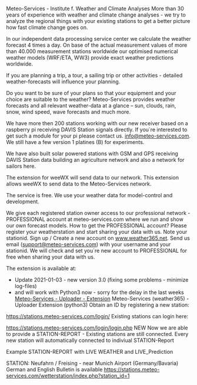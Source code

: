 Meteo-Services - Institute f. Weather and Climate Analyses 
More than 30 years of experience with weather and climate change analyses - we try to analyze the regional things with your existing stations to get a better picture how fast climate change goes on. 

In our independent data processing service center we calculate the weather forecast 4 times a day. On base of the actual measurement values of more than 40.000 measurement stations worldwide our optimised numerical weather models (WRF/ETA, WW3) provide exact weather predictions worldwide.

If you are planning a trip, a tour, a sailing trip or other activities - detailed weather-forecasts will influence your planning.

Do you want to be sure of your plans so that your equipment and your choice are suitable to the weather? Meteo-Services provides weather forecasts and all relevant weather-data at a glance – sun, clouds, rain, snow, wind speed, wave forecasts and much more.

We have more then 200 stations working with our new receiver based on a raspberry pi receiving DAVIS Station signals directly. If you´re interested to get such a module for your pi please contact us. info@meteo-services.com. We still have a few version 1 platines (B) for experiments.

We have also built solar powered stations with GSM and GPS receiving DAVIS Station data building an agriculture network and also a network for sailors here.

The extension for weeWX will send data to our network. This extension allows weeWX to send data to the Meteo-Services network.

The service is free. We use your weather data for model-control and development.

We give each registered station owner access to our professional network - PROFESSIONAL account at meteo-services.com where we run and show our own forecast models. How to get the PROFESSIONAL account? Please register your weatherstation and start sharing your data with us. Note your stationid. Sign up / Create a new account on www.weather365.net. Send us email (support@meteo-services.com) with your username and your stationid. We will check and set you´re new account to PROFESSIONAL for free when sharing your data with us. 

The extension is available at:

* Update 2021-01-03 - new version 3.0 (fixing some problems - minimize log-files) 
* and will work with Python3 now - sorry for the delay in the last weeks
[Meteo-Services - Uploader - Extension](https://stations.meteo-services.com/wxupdates/EXTENSION/ ) 
Meteo-Services (weather365)  - Uploader Extension (python3) Obtain an ID by registering a new station:

https://stations.meteo-services.com/login/
Existing stations can login here:

https://stations.meteo-services.com/login/login.php
NEW Now we are able to provide a STATION-REPORT - Existing stations are still connected. Every new station will automatically connected to indiviual STATION-Report

Example STATION-REPORT with LIVE WEATHER and LIVE_Prediction

STATION: Neufahrn / Freising - near Munich Airport (Germany/Bavaria) German and English Bulletin is available https://stations.meteo-services.com/wetterstation/index.php?station_id=1